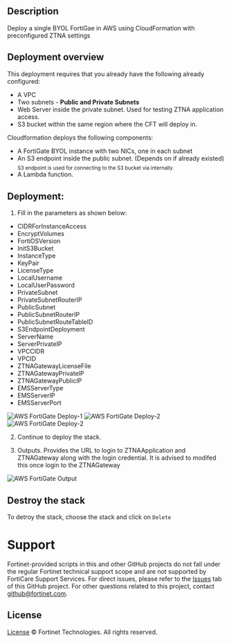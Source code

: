 ## Description

Deploy a single BYOL FortiGae in AWS using CloudFormation with preconfigured ZTNA settings

## Deployment overview


This deployment requires that you already have the following already configured:

-   A VPC
-   Two subnets - **Public and Private Subnets**
-   Web Server inside the private subnet.  Used for testing ZTNA application access.
-   S3 bucket within the same region where the CFT will deploy in.


Cloudformation deploys the following components:

-   A FortiGate BYOL instance with two NICs, one in each subnet
-   An S3 endpoint inside the public subnet. (Depends on if already existed)
    <sub>S3 endpoint is used for connecting to the S3 bucket via internally.
-   A Lambda function.

## Deployment:

1. Fill in the parameters as shown below:

-   CIDRForInstanceAccess
-   EncryptVolumes
-   FortiOSVersion
-   InitS3Bucket
-   InstanceType
-   KeyPair
-   LicenseType
-   LocalUsername
-   LocalUserPassword
-   PrivateSubnet
-   PrivateSubnetRouterIP
-   PublicSubnet
-   PublicSubnetRouterIP
-   PublicSubnetRouteTableID
-   S3EndpointDeployment
-   ServerName
-   ServerPrivateIP
-   VPCCIDR
-   VPCID
-   ZTNAGatewayLicenseFile
-   ZTNAGatewayPrivateIP
-   ZTNAGatewayPublicIP
-   EMSServerType
-   EMSServerIP
-   EMSServerPort

 ![AWS FortiGate Deploy-1](./parameter-1.png)
 ![AWS FortiGate Deploy-2](./parameter-2.png)
 ![AWS FortiGate Deploy-2](./parameter-3.png)

 2. Continue to deploy the stack.

 3. Outputs.  Provides the URL to login to ZTNAApplication and ZTNAGateway along with the login credential.  It is advised to modifed this once login to the ZTNAGateway

![AWS FortiGate Output](output.png)

## Destroy the stack

To detroy the stack, choose the stack and click on `Delete`

# Support

Fortinet-provided scripts in this and other GitHub projects do not fall under the regular Fortinet technical support scope and are not supported by FortiCare Support Services.
For direct issues, please refer to the [Issues](https://github.com/fortinet/fortigate-terraform-deploy/issues) tab of this GitHub project.
For other questions related to this project, contact [github@fortinet.com](mailto:github@fortinet.com).

## License

[License](https://github.com/fortinet/fortigate-terraform-deploy/blob/master/LICENSE) © Fortinet Technologies. All rights reserved.
